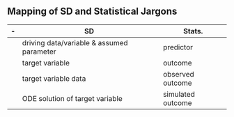 
## Mapping of SD and Statistical Jargons


| -   | SD                                        | Stats.    |
| --- | ----------------------------------------- | --------- |
|     | driving data/variable & assumed parameter | predictor |
|     |                 target variable                          | outcome   |
|     |             target variable data                              |   observed outcome        |
|     |             ODE solution of target variable                               |   simulated outcome        |
